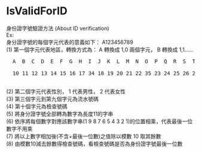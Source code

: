 # IsValidForID
身份證字號驗證方法 (About ID verification)<br />
Ex:<br />
身分證字號的每個字元代表的意義如下： A123456789<br />
(1) 第一個字元代表地區，轉換方式為： A 轉換成 1,0 兩個字元， B 轉換成 1,1……<br />
<pre>
  A  B  C  D  E  F  G  H  I  J  K  L  M  N  O  P  Q  R  S  T  U  V  W  X  Y  Z<br />
  10 11 12 13 14 15 16 17 34 18 19 20 21 22 35 23 24 25 26 27 28 29 32 30 31 33<br />
</pre>
(2) 第二個字元代表性別， 1 代表男性， 2 代表女性<br />
(3) 第三個字元到第九個字元為流水號碼<br />
(4) 第十個字元為檢查號碼<br />
(5) 將身分證字號全部轉為數字為長度11的字串<br />
(6) 依序將每個數字對應該數字串(1 9 8 7 6 5 4 3 2 1)的位置相乘，代表最後一位數字不用乘<br />
(7) 將以上數字相加後(不含+最後一位數)之值除以模數 10 取其餘數<br />
(8) 由模數10減去餘數得檢查號碼，看檢查號碼是否為身份證字號最後一位數<br />
